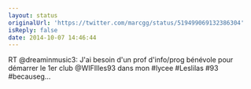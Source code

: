 ```yaml
---
layout: status
originalUrl: 'https://twitter.com/marcgg/status/519499069132386304'
isReply: false
date: 2014-10-07 14:46:44
---
```


RT @dreaminmusic3: J'ai besoin d'un prof d'info/prog bénévole pour démarrer le 1er club @WIFIlles93 dans mon #lycee #Leslilas #93 #becauseg…

